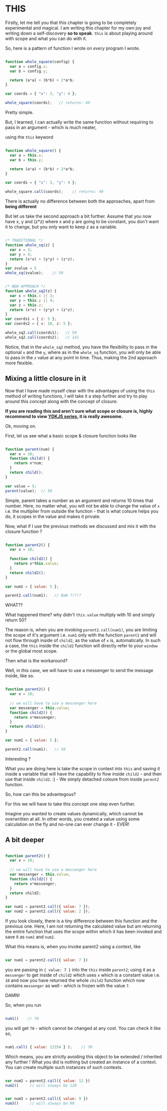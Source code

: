 # THIS

Firstly, let me tell you that this chapter is going to be completely experimental and magical.
I am writing this chapter for my own joy and writing down a self-discovery **so to speak**.
`this` is about playing around with scope and what you can do with it.

So, here is a pattern of function I wrote on *every* program I wrote. 

```javascript

function whole_square(config) {
  var a = config.x;
  var b = config.y;

  return (a*a) + (b*b) + 2*a*b;
}

var coords = { "x": 3, "y": 4 };

whole_square(coords);   // returns: 49

```

Pretty simple.

But, I learned, I can actually write the same function without requiring to pass in an argument - which
is much neater,

using the `this` keyword


```javascript

function whole_square() {
  var a = this.x;
  var b = this.y;

  return (a*a) + (b*b) + 2*a*b;
}

var coords = { "x": 3, "y": 4 };

whole_square.call(coords);    // returns: 49

```

There is actually no difference between both the approaches, apart from **being different**

But let us take the second approach a bit further. Assume that you now have x, y and (z*z) where
x and y are going to be constant, you don't want it to change, but you only want to keep
z as a variable.

```javascript

/* TRADITIONAL */
function whole_sq(z) {
  var x = 3;
  var y = 4;
  return (x*x) + (y*y) + (z*z);
}
var zvalue = 5
whole_sq(zvalue);    // 50


/* NEW APPROACH */
function whole_sq2(z) {
  var x = this.x || 3;
  var y = this.y || 4;
  var z = this.z;
  return (x*x) + (y*y) + (z*z);
}
var coords1 = { z: 5 };
var coords2 = { x: 10, z: 5 };

whole_sq2.call(coords1);   // 50
whole_sq2.call(coords2);   // 141
```

Notice, that in the `whole_sq2` method, you have the flexibility to pass in the optional `x` and the `y`, where
as in the `whole_sq` function, you will only be able to pass in the `z` value at any point in time. Thus, making
the 2nd approach more flexible.


## Mixing a little closure in it

Now that I have made myself clear with the advantages of using the `this` method of writing functions, I will
take it a step further and try to play around this concept along with the concept of closure. 

**If you are reading this and aren't sure what scope or closure is, highly recommend to view [YDKJS series](), it is 
really awesome.**


Ok, moving on.

First, let us see what a basic scope & closure function looks like

```javascript

function parent(num) {
  var x = 10;
  function child() {
    return x*num;
  }
  return child();
}

var value = 5;
parent(value);  // 50

```

Simple, parent takes a number as an argument and returns 10 times that number. Here, no matter what, you will
not be able to change the value of `x` i.e. the multiplier from outside the function - that is what colsure 
helps you do, it scopes in the value and makes it private.

Now, what if I use the previous methods we discussed and mix it with the closure function ?

```javascript

function parent2() {
  var x = 10;
  
  function child2() {
    return x*this.value;
  }
  return child2();
}

var num1 = { value: 5 };

parent2.call(num1);   // NaN ?!?!?
```

WHAT??

What happened there? why didn't `this.value` multiply with 10 and simply return 50?

The reason is, when you are invoking `parent2.call(num1)`, you are limiting the scope of it's argument i.e. `num1`
only with the function `parent2` and will not flow through inside of `child2`, as the value of `x` is, automatically.
In such a case, the `this` inside the `child2` function will directly refer to your `window` or the global 
most scope.

Then what is the workaround?

Well, in this case, we will have to use a messenger to send the message inside, like so.


```javascript

function parent2() {
  var x = 10;
  
  // we will have to use a messenger here
  var messenger = this.value;
  function child2() {
    return x*messenger;
  }
  return child2();
}

var num1 = { value: 5 };

parent2.call(num1);   // 50

```

Interesting ?

What you are doing here is take the scope in context into `this` and saving it inside a variable that 
will have the capability to flow inside `child2` - and then use that inside `child2`. :) - We simply 
detached colsure from inside `parent2` function.

So, how can this be advantegous?

For this we will have to take this concept one step even further.

Imagine you wanted to create values dynamically, which cannot be overwritten at all. In other words,
you created a value using some calculation on the fly and no-one can ever change it - EVER!


## A bit deeper

```javascript

function parent2() {
  var x = 10;
  
  // we will have to use a messenger here
  var messenger = this.value;
  function child2() {
    return x*messenger;
  }
  return child2;
}

var num1 = parent2.call({ value: 7 });
var num2 = parent2.call({ value: 2 });

```

If you look closely, there is a tiny difference between this function and the previous one.
Here, I am not returning the calculated value but am returning the entire function that 
uses the scope within which it has been invoked and save it as `num1` and `num2`.

What this means is, when you invoke parent2 using a context, like 

```javascript

var num1 = parent2.call({ value: 7 })
```

you are passing in `{ value: 7 }` into the `this` inside `parent2`; using it as a `messenger` to get
inside of `child2` which uses `x` which is a constant value i.e. `10` and now you have returned
the whole `child2` function which now contains `messenger` as well - which is frozen with the value `7`.

DAMN!

So, when you run

```javascript

num1()    // 70
```

you will get `70` - which cannot be changed at any cost. You can check it like so,

```javascript

num1.call( { value: 12354 } );    // 70
```

Which means, you are strictly avoiding this object to be extended / inherited any further !
What you did is nothing but created an instance of a context. You can create multiple such
instances of such contexts.

```javascript

var num2 = parent2.call({ value: 12 })
num2()     // will always be 120


var num3 = parent2.call({ value: 9 })
num3()     // will always be 90
```